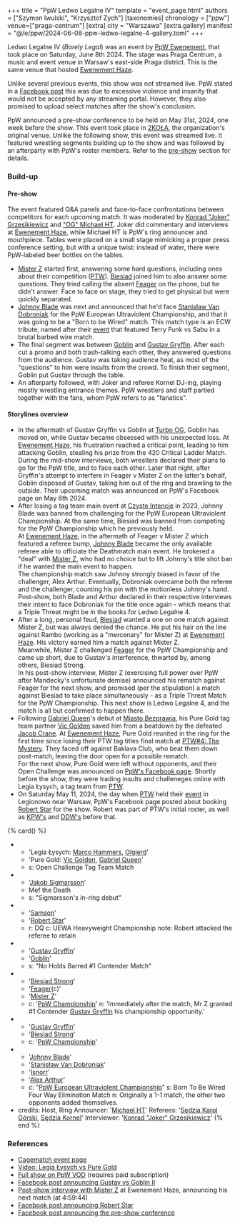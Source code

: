 +++
title = "PpW Ledwo Legalne IV"
template = "event_page.html"
authors = ["Szymon Iwulski", "Krzysztof Zych"]
[taxonomies]
chronology = ["ppw"]
venue=["praga-centrum"]
[extra]
city = "Warszawa"
[extra.gallery]
manifest = "@/e/ppw/2024-06-08-ppw-ledwo-legalne-4-gallery.toml"
+++

Ledwo Legalne IV (_Barely Legal_) was an event by [PpW Ewenement](@/o/ppw.md), that took place on Saturday, June 8th 2024. The stage was Praga Centrum, a music and event venue in Warsaw's east-side Praga district. This is the same venue that hosted [Ewenement Haze](@/e/ppw/2024-04-20-ppw-ewenement-haze.md).

Unlike several previous events, this show was not streamed live. PpW stated in a [Facebook post][facebook-too-violent] this was due to excessive violence and insanity that would not be accepted by any streaming portal. However, they also promised to upload select matches after the show's conclusion.

PpW announced a pre-show conference to be held on May 31st, 2024, one week before the show. This event took place in [2KOŁA](@/v/2kola.md), the organization's original venue. Unlike the following show, this event was streamed live. It featured wrestling segments building up to the show and was followed by an afterparty with PpW's roster members. Refer to the [pre-show](#pre-show) section for details.

### Build-up

#### Pre-show

The event featured Q&A panels and face-to-face confrontations between competitors for each upcoming match.
It was moderated by [Konrad "Joker" Grzesikiewicz](@/w/joker.md) and ["OG" Michael HT](@/w/michael-ht.md). Joker did commentary and interviews at [Ewenement Haze](@/e/ppw/2024-04-20-ppw-ewenement-haze.md#finale), while Michael HT is PpW's ring announcer and mouthpiece.
Tables were placed on a small stage mimicking a proper press conference setting, but with a unique twist: instead of water, there were PpW-labeled beer bottles on the tables.

* [Mister Z](@/w/mister-z.md) started first, answering some hard questions, including ones about their competition ([PTW](@/o/ptw.md)). [Biesiad](@/w/biesiad.md) joined him to also answer some questions. They tried calling the absent [Feager](@/w/feager.md) on the phone, but he didn't answer. Face to face on stage, they tried to get physical but were quickly separated.
* [Johnny Blade](@/w/johnny-blade.md) was next and announced that he'd face [Stanisław Van Dobroniak](/w/stanislaw-van-dobroniak.md) for the PpW European Ultraviolent Championship, and that it was going to be a "Born to be Wired" match. This match type is an ECW tribute, named after their [event][btbw] that featured Terry Funk vs Sabu in a brutal barbed wire match.
* The final segment was between [Goblin](@/w/goblin.md) and [Gustav Gryffin](@/w/gustav-gryffin.md). After each cut a promo and both trash-talking each other, they answered questions from the audience. Gustav was taking audience heat, as most of the "questions" to him were insults from the crowd. To finish their segment, Goblin put Gustav through the table.
* An afterparty followed, with Joker and referee Kornel DJ-ing, playing mostly wrestling entrance themes. PpW wrestlers and staff partied together with the fans, whom PpW refers to as "fanatics".

#### Storylines overview

* In the aftermath of Gustav Gryffin vs Goblin at [Turbo OG](@/e/ppw/2023-12-08-ppw-turbo-og.md), Goblin has moved on, while Gustav became obsessed with his unexpected loss. At [Ewenement Haze](@/e/ppw/2024-04-20-ppw-ewenement-haze.md), his frustration reached a critical point, leading to him attacking Goblin, stealing his prize from the 420 Critical Ladder Match.
During the mid-show interviews, both wrestlers declared their plans to go for the PpW title, and to face each other.
Later that night, after Gryffin's attempt to interfere in Feager v Mister Z on the latter's behalf, Goblin disposed of Gustav, taking him out of the ring and brawling to the outside. Their upcoming match was announced on PpW's Facebook page on May 6th 2024.
* After losing a tag team main event at [Czyste Intencje](@/e/ppw/2023-09-09-ppw-czyste-intencje.md) in 2023, Johnny Blade was banned from challenging for the PpW European Ultraviolent Championship.
At the same time, Biesiad was banned from competing for the PpW Championship which he previously held. \
At [Ewenement Haze](@/e/ppw/2024-04-20-ppw-ewenement-haze.md), in the aftermath of Feager v Mister Z which featured a referee bump, [Johnny Blade](@/w/johnny-blade.md) became the only available referee able to officiate the Deathmatch main event. He brokered a "deal" with [Mister Z](@/w/mister-z.md), who had no choice but to lift Johnny's title shot ban if he wanted the main event to happen. \
The championship match saw Johnny strongly biased in favor of the challenger, Alex Arthur. Eventually, Dobroniak overcame both the referee and the challenger, counting his pin with the motionless Johnny's hand. Post-show, both Blade and Arthur declared in their respective interviews their intent to face Dobroniak for the title once again - which means that a Triple Threat might be in the books for Ledwo Legalne 4.
* After a long, personal feud, [Biesiad](@/w/biesiad.md) wanted a one on one match against Mister Z, but was always denied the chance. He put his hair on the line against Rambo (working as a "mercenary" for Mister Z) at [Ewenement Haze](@/e/ppw/2024-04-20-ppw-ewenement-haze.md). His victory earned him a match against Mister Z. \
Meanwhile, Mister Z challenged [Feager](@/w/feager.md) for the PpW Championship and came up short, due to Gustav's interference, thwarted by, among others, Biesiad Strong. \
In his post-show interview, Mister Z (exercising full power over PpW after Mandecky's unfortunate demise) announced his rematch against Feager for the next show, and promised (per the stipulation) a match against Biesiad to take place simultaneously - as a Triple Threat Match for the PpW Championship. This next show is Ledwo Legalne 4, and the match is all but confirmed to happen there.
* Following [Gabriel Queen](@/w/gabriel-queen.md)'s debut at [Miasto Bezprawia](@/e/ppw/2024-02-10-ppw-miasto-bezprawia.md), his Pure Gold tag team partner [Vic Golden](@/w/vic-golden.md) saved him from a beatdown by the defeated [Jacob Crane](@/w/jacob-crane.md). At [Ewenement Haze](@/e/ppw/2024-04-20-ppw-ewenement-haze.md), Pure Gold reunited in the ring for the first time since losing their PTW tag titles final match at [PTW#4: The Mystery](@/e/ptw/2023-06-25-ptw-4-mystery.md). They faced off against Baklava Club, who beat them down post-match, leaving the door open for a possible rematch. \
For the next show, Pure Gold were left without opponents, and their Open Challenge was announced on [PpW's Facebook page][pure-gold-challenge].
Shortly before the show, they were trading insults and challeneges online with Legia Łysych, a tag team from [PTW](@/o/ptw.md).
* On Saturday May 11, 2024, the day when [PTW](@/o/ptw.md) held their [event](@/e/ptw/2024-05-11-ptw-6.md) in Legionowo near Warsaw, PpW's Facebook page posted about booking [Robert Star](@/w/robert-star.md) for the show. Robert was part of PTW's initial roster, as well as [KPW's](@/o/kpw.md) and [DDW's](@/o/ddw.md) before that.

{% card() %}
- - 'Legia Łysych: [Marco Hammers](@/w/marco-hammers.md), [Olgierd](@/w/olgierd.md)'
  - 'Pure Gold: [Vic Golden](@/w/vic-golden.md), [Gabriel Queen](@/w/gabriel-queen.md)'
  - s: Open Challenge Tag Team Match
- - '[Jakob Sigmarsson](@/w/jakub-linde.md)'
  - Mef the Death
  - s: "Sigmarsson's in-ring debut"
- - '[Samson](@/w/samson.md)'
  - '[Robert Star](@/w/robert-star.md)'
  - r: DQ
    c: UEWA Heavyweight Championship
    note: Robert attacked the referee to retain
- - '[Gustav Gryffin](@/w/gustav-gryffin.md)'
  - '[Goblin](@/w/goblin.md)'
  - s: "No Holds Barred #1 Contender Match"
- - '[Biesiad Strong](@/w/biesiad.md)'
  - '[Feager](@/w/feager.md)(c)'
  - '[Mister Z](@/w/mister-z.md)'
  - c: '[PpW Championship](@/c/ppw-championship.md)'
    n: 'Immediately after the match, Mr Z granted #1 Contender [Gustav Gryffin](@/w/gustav-gryffin.md)
      his championship opportunity.'
- - '[Gustav Gryffin](@/w/gustav-gryffin.md)'
  - '[Biesiad Strong](@/w/biesiad.md)'
  - c: '[PpW Championship](@/c/ppw-championship.md)'
- - '[Johnny Blade](@/w/johnny-blade.md)'
  - '[Stanisław Van Dobroniak](@/w/stanislaw-van-dobroniak.md)'
  - '[Isnorr](@/w/isnorr.md)'
  - '[Alex Arthur](@/w/alex-arthur.md)'
  - c: "[PpW European Ultraviolent Championship](@/c/ppw-european-ultraviolent-championship.md)"
    s: Born To Be Wired Four Way Elimination Match
    n: Originally a 1-1 match, the other two opponents added themselves.
- credits:
    Host, Ring Announcer: '[Michael HT](@/w/michael-ht.md)'
    Referees: '[Sędzia Karol Górski](@/w/madman-charlie.md), [Sędzia Kornel](@/w/sedzia-kornel.md)'
    Interviewer: '[Konrad "Joker" Grzesikiewicz](@/w/joker.md)'
{% end %}

### References

* [Cagematch event page](https://www.cagematch.net/?id=1&nr=394861)
* [Video: Legia Łysych vs Pure Gold](https://www.youtube.com/watch?v=zySx2QXuNFQ)
* [Full show on PpW VOD](https://ppw-ewenementpl.vhx.tv/ppw-full-shows-dvd-version/season:3/videos/ledwo-legalne-4-24-definitive-edition) (requires paid subscription)
* [Facebook post announcing Gustav vs Goblin II](https://www.facebook.com/OficjalnePPW/posts/pfbid02iGFhFNmgVNxhonkm9tESeyEbatpvufnCvHeezjcAa9xU3A8G7dnToAQcUDcd9vWYl)
* [Post-show interview with Mister Z](https://youtu.be/8u292TzKREA?t=17984) at Ewenement Haze, announcing his next match (at 4:59:44)
* [Facebook post announcing Robert Star](https://www.facebook.com/OficjalnePPW/posts/pfbid02GSspE1SNetocUY2kWnC9LhDdsKYSGgh17G4h2bV4Q3CaRgLkziMrC6JDPkCYWBVnl)
* [Facebook post announcing the pre-show conference](https://www.facebook.com/OficjalnePPW/posts/pfbid02yqSCxxu4yNWfDUALHYj7CgUTPyHZS2VJyGMDnazjwqjFKXXbGR4qRsWfqfmxoWDwl)

[facebook-too-violent]: https://www.facebook.com/OficjalnePPW/posts/pfbid02kWfUoekhzRLe1UVc1fAcV9G8YXD2ywedMrLFAniFUmRPJ5drnm9n2xcHrjjTEgv7l
[pure-gold-challenge]: https://www.facebook.com/OficjalnePPW/posts/pfbid0Gd3bcCACFVs3xLRFHfDsBndX2vCwyCjg7NAdj2Q15gcpBhL3k7uzkG7PztNxYMFUl
[btbw]: https://en.wikipedia.org/wiki/Born_to_Be_Wired
